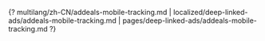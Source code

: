 {? multilang/zh-CN/addeals-mobile-tracking.md | localized/deep-linked-ads/addeals-mobile-tracking.md | pages/deep-linked-ads/addeals-mobile-tracking.md ?}
